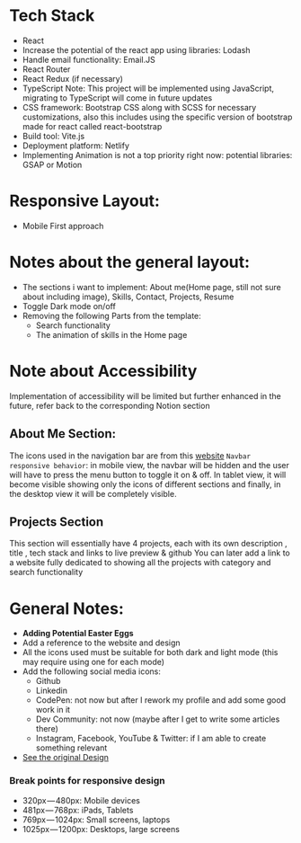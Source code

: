 # Tech Stack
- React
- Increase the potential of the react app using libraries: Lodash
- Handle email functionality: Email.JS
- React Router
- React Redux (if necessary)
- TypeScript Note: This project will be implemented using JavaScript, migrating to TypeScript will come in future updates
- CSS framework: Bootstrap CSS along with SCSS for necessary customizations, also this includes using the specific version of bootstrap made for react called react-bootstrap
- Build tool: Vite.js
- Deployment platform: Netlify
- Implementing Animation is not a top priority right now: potential libraries: GSAP or Motion


# Responsive Layout:
- Mobile First approach


# Notes about the general layout:
- The sections i want to implement: About me(Home page, still not sure about including image), Skills, Contact, Projects, Resume
- Toggle Dark mode on/off
- Removing the following Parts from the template:
   - Search functionality
   - The animation of skills in the Home page


# Note about Accessibility
Implementation of accessibility will be limited but further enhanced in the future, refer back to the corresponding Notion section

## About Me Section:
The icons used in the navigation bar are from this [website](https://www.svgrepo.com/vectors/github/)
`Navbar responsive behavior`: in mobile view, the navbar will be hidden and the user will have to press the menu button to toggle it on & off. In tablet view, it will become visible showing only the icons of different sections and finally, in the desktop view it will be completely visible.

## Projects Section
This section will essentially have 4 projects, each with its own description , title , tech stack and links to live preview & github
You can later add a link to a website fully dedicated to showing all the projects with category and search functionality


# General Notes:
- **Adding Potential Easter Eggs**
- Add a reference to the website and design
- All the icons used must be suitable for both dark and light mode (this may require using one for each mode)
- Add the following social media icons:
    - Github
    - Linkedin
    - CodePen: not now but after I rework my profile and add some good work in it
    - Dev Community: not now (maybe after I get to write some articles there)
    - Instagram, Facebook, YouTube & Twitter: if I am able to create something relevant
- [See the original Design](https://riadhadrani.github.io/slick-portfolio-svelte/)


### Break points for responsive design
- 320px — 480px: Mobile devices
- 481px — 768px: iPads, Tablets
- 769px — 1024px: Small screens, laptops
- 1025px — 1200px: Desktops, large screens

